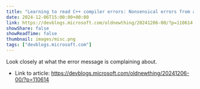 ```yaml
---
title: "Learning to read C++ compiler errors: Nonsensical errors from a function declaration"
date: 2024-12-06T15:00:00+00:00
link: https://devblogs.microsoft.com/oldnewthing/20241206-00/?p=110614
showShare: false
showReadTime: false
thumbnail: images/misc.png
tags: ["devblogs.microsoft.com"]
---
```

Look closely at what the error message is complaining about.

- Link to article: https://devblogs.microsoft.com/oldnewthing/20241206-00/?p=110614